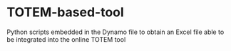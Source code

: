 # TOTEM-based-tool
Python scripts embedded in the Dynamo file to obtain an Excel file able to be integrated into the online TOTEM tool
